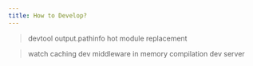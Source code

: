 ```yaml
---
title: How to Develop?
---
```

> devtool
> output.pathinfo
> hot module replacement

> watch
> caching
> dev middleware
> in memory compilation
> dev server
